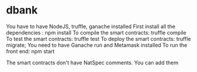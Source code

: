 # dbank
You have to have NodeJS, truffle, ganache installed
First install all the dependencies : npm install
To compile the smart contracts: truffle compile
To test the smart contracts: truffle test
To deploy the smart contracts: truffle migrate; You need to have Ganache run and Metamask installed
To run the front end: npm start

The smart contracts don't have NatSpec comments. You can add them


